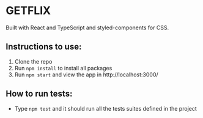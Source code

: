 # GETFLIX 

Built with React and TypeScript and styled-components for CSS.
## Instructions to use:
1. Clone the repo
2. Run ``npm install`` to install all packages
3. Run ``npm start`` and view the app in http://localhost:3000/
## How to run tests:
- Type ``npm test`` and it should run all the tests suites defined in the project